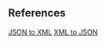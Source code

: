 #

## References
[JSON to XML](https://blog-en.openalfa.com/how-to-convert-json-to-xml-using-perl)
[XML to JSON](https://metacpan.org/pod/XML::XML2JSON)
